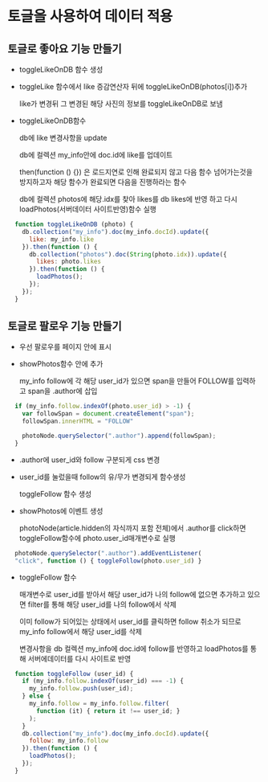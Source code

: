 # 토글을 사용하여 데이터 적용

## 토글로 좋아요 기능 만들기

- toggleLikeOnDB 함수 생성

- toggleLike 함수에서 like 증감연산자 뒤에 toggleLikeOnDB(photos[i])추가

  like가 변경뒤 그 변경된 해당 사진의 정보를 toggleLikeOnDB로 보냄

- toggleLikeOnDB함수 

  db에 like 변경사항을 update

  db에 컬렉션 my_info안에 doc.id에 like를 업데이트

  then(function () {}) 은 로드지연로 인해 완료되지 않고 다음 함수 넘어가는것을 방지하고자 해당 함수가 완료되면 다음을 진행하라는 함수

  db에 컬렉션 photos에 해당.idx를 찾아 likes를 db likes에 반영 하고 다시 loadPhotos(서버데이터 사이트반영)함수 실행

```js
  function toggleLikeOnDB (photo) {
    db.collection("my_info").doc(my_info.docId).update({
      like: my_info.like
    }).then(function () {
      db.collection("photos").doc(String(photo.idx)).update({
        likes: photo.likes
      }).then(function () {
        loadPhotos();
      });
    });
  }
```

## 토글로 팔로우 기능 만들기

- 우선 팔로우를 페이지 안에 표시 

- showPhotos함수 안에 추가

  my_info follow에 각 해당 user_id가 있으면 span을 만들어 FOLLOW를 입력하고 span을 .author에 삽입
```js
  if (my_info.follow.indexOf(photo.user_id) > -1) {
    var followSpan = document.createElement("span");
    followSpan.innerHTML = "FOLLOW"

    photoNode.querySelector(".author").append(followSpan);
  }
```
- .author에 user_id와 follow 구분되게 css 변경

- user_id를 눌렀을때 follow의 유/무가 변경되게 함수생성

  toggleFollow 함수 생성

- showPhotos에 이벤트 생성

  photoNode(article.hidden의 자식까지 포함 전체)에서 .author를 click하면 toggleFollow함수에 photo.user_id매개변수로 실행

```js
  photoNode.querySelector(".author").addEventListener(
  "click", function () { toggleFollow(photo.user_id) }
```
- toggleFollow 함수

  매개변수로 user_id를 받아서 해당 user_id가 나의 follow에 없으면 추가하고 있으면 filter를 통해 해당 user_id를 나의 follow에서 삭제

  이미 follow가 되어있는 상태에서 user_id를 클릭하면 follow 취소가 되므로 my_info follow에서 해당 user_id를 삭제

  변경사항을 db 컬렉션 my_info에 doc.id에 follow를 반영하고 loadPhotos를 통해 서버에데이터를 다시 사이트로 반영 

```js
  function toggleFollow (user_id) {
    if (my_info.follow.indexOf(user_id) === -1) {
      my_info.follow.push(user_id);
    } else {
      my_info.follow = my_info.follow.filter(
        function (it) { return it !== user_id; }
      );
    }
    db.collection("my_info").doc(my_info.docId).update({
      follow: my_info.follow
    }).then(function () {
      loadPhotos();
    });
  }
```

